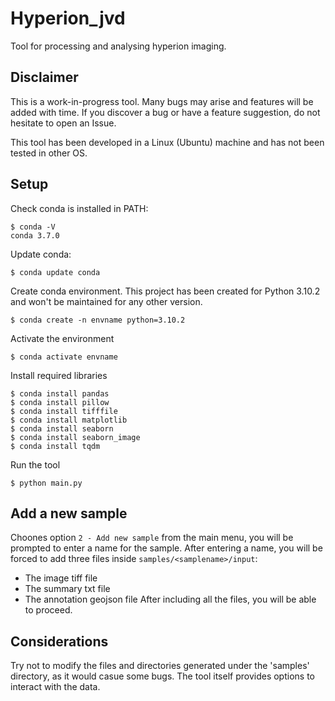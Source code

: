 # Hyperion_jvd

Tool for processing and analysing hyperion imaging.

## Disclaimer

This is a work-in-progress tool. Many bugs may arise and features will be added with time.
If you discover a bug or have a feature suggestion, do not hesitate to open an Issue.

This tool has been developed in a Linux (Ubuntu) machine and has not been tested in other OS.

## Setup

Check conda is installed in PATH:
```console
$ conda -V
conda 3.7.0
```
Update conda:
```console
$ conda update conda
```

Create conda environment. This project has been created for Python 3.10.2 and won't be 
maintained for any other version.
```console
$ conda create -n envname python=3.10.2
```

Activate the environment
```console
$ conda activate envname
```

Install required libraries
```console
$ conda install pandas
$ conda install pillow
$ conda install tifffile
$ conda install matplotlib
$ conda install seaborn
$ conda install seaborn_image
$ conda install tqdm
```

Run the tool
```console
$ python main.py
```

## Add a new sample

Choones option `2 - Add new sample` from the main menu, you will be prompted to enter 
a name for the sample. After entering a name, you will be forced to add three files
inside `samples/<samplename>/input`:
 - The image tiff file
 - The summary txt file
 - The annotation geojson file
After including all the files, you will be able to proceed.

## Considerations

Try not to modify the files and directories generated under the 'samples' directory, as it
would casue some bugs. The tool itself provides options to interact with the data.